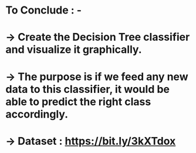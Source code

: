 # To Conclude : -
# -> Create the Decision Tree classifier and visualize it graphically.
# -> The purpose is if we feed any new data to this classifier, it would be able to predict the right class accordingly.
# -> Dataset : https://bit.ly/3kXTdox
